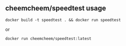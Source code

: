 ## cheemcheem/speedtest usage
`docker build -t speedtest . && docker run speedtest`

or

`docker run cheemcheem/speedtest:latest`
